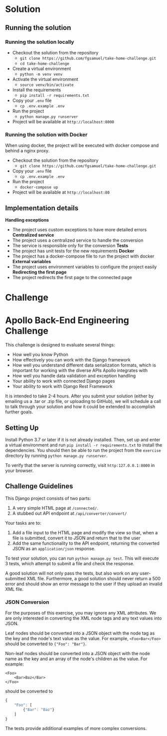# Solution

## Running the solution

### Running the solution locally
- Checkout the solution from the repository
    - `git clone https://github.com/fgsamuel/take-home-challenge.git`
    - `cd take-home-challenge`
- Create a virtual environment
  - `python -m venv venv`
- Activate the virtual environment
    - `source venv/bin/activate`
- Install the requirements
  - `pip install -r requirements.txt`
- Copy your `.env` file
  - `cp .env.example .env`
- Run the project
  - `python manage.py runserver`
- Project will be available at `http://localhost:8000` 

### Running the solution with Docker
When using docker, the project will be executed with docker compose and behind a nginx proxy.

- Checkout the solution from the repository
    - `git clone https://github.com/fgsamuel/take-home-challenge.git`
- Copy your `.env` file
  - `cp .env.example .env`
- Run the project
  - `docker-compose up`
- Project will be available at `http://localhost:80`


## Implementation details
**Handling exceptions**
- The project uses custom exceptions to have more detailed errors
**Centralized service**
- The project uses a centralized service to handle the conversion
- The service is responsible only for the conversion
**Tests**
- The project has unit tests for the new requirements
**Docker**
- The project has a docker-compose file to run the project with docker
**External variables**
- The project uses environment variables to configure the project easily
**Redirecting the first page**
- The project redirects the first page to the connected page






# Challenge

# Apollo Back-End Engineering Challenge

This challenge is designed to evaluate several things:
 - How well you know Python
 - How effectively you can work with the Django framework
 - How well you understand different data serialization formats, which is important for working with the diverse APIs Apollo integrates with
 - How well you handle data validation and exception handling
 - Your ability to work with connected Django pages
 - Your ability to work with Django Rest Framework
 
It is intended to take 2-4 hours. After you submit your solution (either by emailing us a .tar or .zip file, or uploading to GitHub), we will schedule a call to talk through your solution and how it could be extended to accomplish further goals.
 
## Setting Up

Install Python 3.7 or later if it is not already installed. Then, set up and enter a virtual environment and run `pip install -r requirements.txt` to install the dependencies. You should then be able to run the project from the `exercise` directory by running `python manage.py runserver`.

To verify that the server is running correctly, visit `http:127.0.0.1:8000` in your browser.

## Challenge Guidelines

This Django project consists of two parts:
1. A very simple HTML page at `/connected/`.
2. A stubbed out API endpoint at `/api/converter/convert/`

Your tasks are to:
1. Add a file input to the HTML page and modify the view so that, when a file is submitted, convert it to JSON and return that to the user
2. Add the same functionality to the API endpoint, returning the converted JSON as an `application/json` response.

To test your solution, you can run `python manage.py test`. This will execute 3 tests, which attempt to submit a file and check the response.

A good solution will not only pass the tests, but also work on any user-submitted XML file.
Furthermore, a good solution should never return a 500 error and should show an error message to the user if they upload an invalid XML file.

### JSON Conversion

For the purposes of this exercise, you may ignore any XML attributes. We are only interested in converting the XML node tags and any text values into JSON.

Leaf nodes should be converted into a JSON object with the node tag as the key and the node's text value as the value. For example, `<Foo>Bar</Foo>` should be converted to `{"Foo": "Bar"}`.

Non-leaf nodes should be converted into a JSON object with the node name as the key and an array of the node's children as the value. For example:
```
<Foo>
    <Bar>Baz</Bar>
</Foo>
```
should be converted to
```javascript
{
    "Foo": [
        {"Bar": "Baz"}
    ]
}
```

The tests provide additional examples of more complex conversions.
